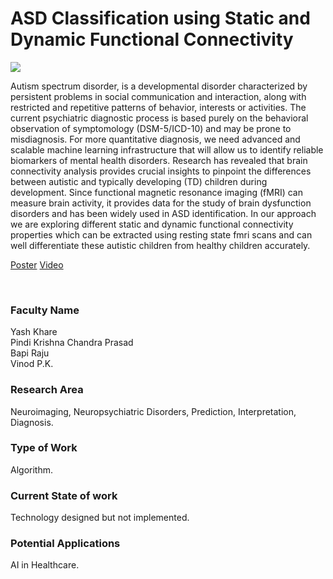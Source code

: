 # ASD Classification using Static and Dynamic Functional Connectivity

![](https://i.imgur.com/Lz1dmQE.png)

Autism spectrum disorder, is a developmental disorder characterized by persistent problems in social communication and interaction, along with restricted and repetitive patterns of behavior, interests or activities. The current psychiatric diagnostic process is based purely on the behavioral observation of symptomology (DSM-5/ICD-10) and may be prone to misdiagnosis. For more quantitative diagnosis, we need advanced and scalable machine learning infrastructure that will allow us to identify reliable biomarkers of mental health disorders. Research has revealed that brain connectivity analysis provides crucial insights to pinpoint the differences between autistic and typically developing (TD) children during development. Since functional magnetic resonance imaging (fMRI) can measure brain activity, it provides data for the study of brain dysfunction disorders and has been widely used in ASD identification. In our approach we are exploring different static and dynamic functional connectivity properties which can be extracted using resting state fmri scans and can well differentiate these autistic children from healthy children accurately.

[Poster](06.%20ASD%20Classification%20using%20Static%20and%20Dynamic%20Functional%20Connectivity.pdf)
[Video](https://youtu.be/fLOZFwAwCCI)

<br>


### Faculty Name

Yash Khare<br>
Pindi Krishna Chandra Prasad<br>
Bapi Raju<br>
Vinod P.K.


### Research Area

Neuroimaging, Neuropsychiatric Disorders, Prediction, Interpretation, Diagnosis.


### Type of Work

Algorithm.


### Current State of work

Technology designed but not implemented.


### Potential Applications

AI in Healthcare.
